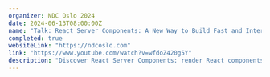 ```yaml
---
organizer: NDC Oslo 2024
date: 2024-06-13T08:00:00Z
name: "Talk: React Server Components: A New Way to Build Fast and Interactive Web Apps"
completed: true
websiteLink: "https://ndcoslo.com"
link: "https://www.youtube.com/watch?v=wfdoZ420g5Y"
description: "Discover React Server Components: render React components on the server, stream them to the client, and build rich, interactive web interfaces with minimal client-side code. Learn how they work, and their benefits over traditional approaches, see real-world examples, and get best practices for adopting them in your projects."
---
```

